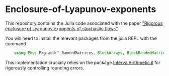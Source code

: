 # Enclosure-of-Lyapunov-exponents

This repository contains the Julia code asoociated with the paper ["Rigorous enclosure of Lyapunov exponents of stochastic flows"](https://arxiv.org/abs/2411.07064).

You will need to install the relevant packages from the julia REPL with the command

```julia
    using Pkg; Pkg.add(" BandedMatrices, BlockArrays, BlockBandedMatrices, Combinatorics, IntervalArithmetic, LaTeXStrings, LazyArrays, LinearAlgebra, Plots, Polynomials, PolynomialRoots, Serialization, SparseArrays, Arblib, SpecialFunctions")
```

This implementation crucially relies on the package [IntervalArithmetic.jl](https://github.com/JuliaIntervals/IntervalArithmetic.jl) for rigorously controlling rounding errors.
